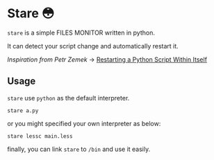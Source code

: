 # Stare 😳

`stare` is a simple FILES MONITOR written in python.

It can detect your script change and automatically restart it.

*Inspiration from Petr Zemek* -> [Restarting a Python Script Within Itself](https://blog.petrzemek.net/2014/03/23/restarting-a-python-script-within-itself/)

## Usage

`stare` use `python` as the default interpreter.

    stare a.py

or you might specified your own interpreter as below:

    stare lessc main.less

finally, you can link `stare` to `/bin` and use it easily.
